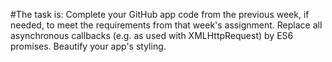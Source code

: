 
#The task is:
Complete your GitHub app code from the previous week, if needed, to meet the requirements from that week's assignment.
Replace all asynchronous callbacks (e.g. as used with XMLHttpRequest) by ES6 promises.
Beautify your app's styling.
